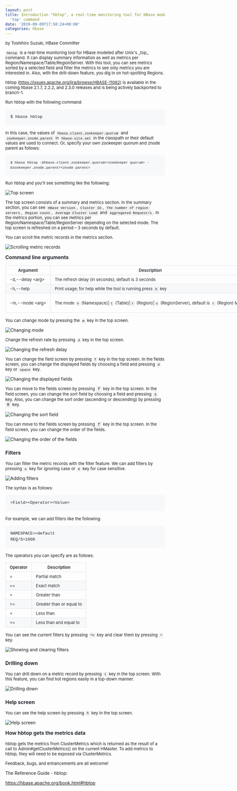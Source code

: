 ```yaml
---
layout: post
title: Introduction "hbtop", a real-time monitoring tool for HBase modeled after Unix's
  'top' command
date: '2019-09-09T17:50:24+00:00'
categories: hbase
---
```

<p><font size="2">by Toshihiro Suzuki, HBase Committer</font></p> 
  <p> <font size="2"><code style="box-sizing: border-box; font-family: &quot;SFMono- Regular&quot;, Consolas, &quot;Liberation Mono&quot;, Menlo, monospace; padding: 0.2em 0.4em; margin: 0px; background-color: rgba(27, 31, 35, 0.05); border-radius: 3px;">hbtop</code> is a real-time monitoring tool for HBase modeled after Unix's _top_ command. It can display summary information as well as metrics per Region/Namespace/Table/RegionServer. With this tool, you can see metrics sorted by a selected field and filter the metrics to see only metrics you are interested in. Also, with the drill-down feature, you dig in on hot-spotting Regions.</font> </p> 
  <p> <font size="2">hbtop (<a href="https://issues.apache.org/jira/browse/HBASE-11062" title="HBASE-11062">https://issues.apache.org/jira/browse/HBASE-11062</a>) is available in the coming hbase 2.1.7, 2.2.2, and 2.3.0 releases and is being actively backported to branch-1.</font> </p> 
  <p> <font size="2">Run hbtop with the following command:</font> </p> 
  <pre style="box-sizing: border-box; font-family: SFMono-Regular, Consolas, &quot;Liberation Mono&quot;, Menlo, monospace; margin-top: 0px; margin-bottom: 16px; overflow-wrap: normal; padding: 16px; overflow: auto; line-height: 1.45; background-color: #f6f8fa; border-radius: 3px; color: #24292e;"><code style="box-sizing: border-box; font-family: SFMono-Regular, Consolas, &quot;Liberation Mono&quot;, Menlo, monospace; padding: 0px; margin: 0px; background: initial; border-radius: 3px; word-break: normal; border: 0px; display: inline; overflow: visible; line-height: inherit; overflow-wrap: normal;"><font size="2">$ hbase hbtop
</font></code></pre> 
  <p> <font size="2">In this case, the values of <code style="box-sizing: border-box; font-family: SFMono-Regular, Consolas, &quot;Liberation Mono&quot;, Menlo, monospace; padding: 0.2em 0.4em; margin: 0px; background-color: rgba(27, 31, 35, 0.05); border-radius: 3px;">hbase.client.zookeeper.quorum</code> and <code style="box-sizing: border-box; font-family: SFMono-Regular, Consolas, &quot;Liberation Mono&quot;, Menlo, monospace; padding: 0.2em 0.4em; margin: 0px; background-color: rgba(27, 31, 35, 0.05); border-radius: 3px;">zookeeper.znode.parent</code> in <code style="box-sizing: border-box; font-family: SFMono-Regular, Consolas, &quot;Liberation Mono&quot;, Menlo, monospace; padding: 0.2em 0.4em; margin: 0px; background-color: rgba(27, 31, 35, 0.05); border-radius: 3px;">hbase-site.xml</code> in the classpath or their default values are used to connect. Or, specify your own zookeeper quorum and znode parent as follows:</font> </p> 
  <pre style="box-sizing: border-box; font-family: SFMono-Regular, Consolas, &quot;Liberation Mono&quot;, Menlo, monospace; margin-top: 0px; margin-bottom: 16px; overflow-wrap: normal; padding: 16px; overflow: auto; line-height: 1.45; background-color: #f6f8fa; border-radius: 3px; color: #24292e;"><font size="2"><code style="box-sizing: border-box; font-family: SFMono-Regular, Consolas, &quot;Liberation Mono&quot;, Menlo, monospace; padding: 0px; margin: 0px; background: initial; border-radius: 3px; word-break: normal; border: 0px; display: inline; overflow: visible; line-height: inherit; overflow-wrap: normal;">$ hbase hbtop -Dhbase.client.zookeeper.quorum=&lt;zookeeper quorum&gt; -Dzookeeper.znode.parent=&lt;znode parent&gt;</code></font>
</pre> <font size="2"> 
    <p>
    Run hbtop and you'll see something like the following:
  </p> </font> 
  <p> <img src="https://hbase.apache.org/hbtop-images/top_screen.gif" alt="Top screen" title="Top screen" style="box-sizing: initial; max-width: 100%;" /> </p> 
  <p> <font size="2">The top screen consists of a summary and metrics section. In the summary section, you can see <code style="box-sizing: border-box; font-family: SFMono-Regular, Consolas, &quot;Liberation Mono&quot;, Menlo, monospace; padding: 0.2em 0.4em; margin: 0px; background-color: rgba(27, 31, 35, 0.05); border-radius: 3px;">HBase Version</code>, <code style="box-sizing: border-box; font-family: SFMono-Regular, Consolas, &quot;Liberation Mono&quot;, Menlo, monospace; padding: 0.2em 0.4em; margin: 0px; background-color: rgba(27, 31, 35, 0.05); border-radius: 3px;">Cluster ID</code>, <code style="box-sizing: border-box; font-family: SFMono-Regular, Consolas, &quot;Liberation Mono&quot;, Menlo, monospace; padding: 0.2em 0.4em; margin: 0px; background-color: rgba(27, 31, 35, 0.05); border-radius: 3px;">The number of region servers</code>, <code style="box-sizing: border-box; font-family: SFMono-Regular, Consolas, &quot;Liberation Mono&quot;, Menlo, monospace; padding: 0.2em 0.4em; margin: 0px; background-color: rgba(27, 31, 35, 0.05); border-radius: 3px;">Region count</code>, <code style="box-sizing: border-box; font-family: SFMono-Regular, Consolas, &quot;Liberation Mono&quot;, Menlo, monospace; padding: 0.2em 0.4em; margin: 0px; background-color: rgba(27, 31, 35, 0.05); border-radius: 3px;">Average Cluster Load</code> and <code style="box-sizing: border-box; font-family: SFMono-Regular, Consolas, &quot;Liberation Mono&quot;, Menlo, monospace; padding: 0.2em 0.4em; margin: 0px; background-color: rgba(27, 31, 35, 0.05); border-radius: 3px;">Aggregated Request/s</code>. In the metrics portion, you can see metrics per Region/Namespace/Table/RegionServer depending on the selected mode. The top screen  is refreshed on a period – 3 seconds by default.
  </font> </p> 
  <p> <font size="2">You can scroll the metric records in the metrics section.</font> </p> 
  <p> <img src="https://hbase.apache.org/hbtop-images/scrolling_metric_records.gif" alt="Scrolling metric records" title="Scrolling metric records" style="box-sizing: initial; max-width: 100%;" /> </p> 
  <h4 style="box-sizing: border-box; margin-top: 0px; margin-bottom: 16px; color: #24292e; font-family: -apple-system, system-ui, &quot;Segoe UI&quot;, Helvetica, Arial, sans-serif, &quot;Apple Color Emoji&quot;, &quot;Segoe UI Emoji&quot;, &quot;Segoe UI Symbol&quot;;"><span style="font-weight: bold;"><font size="3">Command line arguments</font></span></h4> 
  <table style="box-sizing: border-box; border-spacing: 0px; border-collapse: collapse; margin-top: 0px; margin-bottom: 16px; display: block; width: 882px; overflow: auto; color: #24292e; font-family: -apple-system, system-ui, &quot;Segoe UI&quot;, Helvetica, Arial, sans-serif, &quot;Apple Color Emoji&quot;, &quot;Segoe UI Emoji&quot;, &quot;   Segoe UI Symbol&quot;;"> 
    <thead style="box-sizing: border-box;"> 
      <tr style="box-sizing: border-box; border-top: 1px solid #c6cbd1;"> 
        <th style="font-weight: 600; box-sizing: border-box; padding: 6px 13px; border: 1px solid #dfe2e5;"><font size="2">Argument</font></th> 
        <th style="font-weight: 600; box-sizing: border-box; padding: 6px 13px; border: 1px solid #dfe2e5;"><font size="2">Description</font></th> 
      </tr> 
    </thead> 
    <tbody style="box-sizing: border-box;"> 
      <tr style="box-sizing: border-box; border-top: 1px solid #c6cbd1;"> 
        <td style="box-sizing: border-box; padding: 6px 13px; border: 1px solid #dfe2e5;"><font size="2">-d,--delay &lt;arg&gt;</font></td> 
        <td style="box-sizing: border-box; padding: 6px 13px; border: 1px solid #dfe2e5;"><font size="2">The refresh delay (in seconds); default is 3 seconds</font></td> 
      </tr> 
      <tr style="box-sizing: border-box; background-color: #f6f8fa; border-top: 1px solid #c6cbd1;"> 
        <td style="box-sizing: border-box; padding: 6px 13px; border: 1px solid #dfe2e5;"><font size="2">-h,--help</font></td> 
        <td style="box-sizing: border-box; padding: 6px 13px; border: 1px solid #dfe2e5;"><font size="2">Print usage; for help while the tool is running press <code style="box-sizing: border-box; font-family: SFMono-Regular, Consolas, &quot;Liberation Mono&quot;, Menlo, monospace; padding: 0.2em 0.4em; margin: 0px; background-color: rgba(27, 31, 35, 0.05); border-radius: 3px;">h</code> key</font></td> 
      </tr> 
      <tr style="box-sizing: border-box; border-top: 1px solid #c6cbd1;"> 
        <td style="box-sizing: border-box; padding: 6px 13px; border: 1px solid #dfe2e5;"><font size="2">-m,--mode &lt;arg&gt;</font></td> 
        <td style="box-sizing: border-box; padding: 6px 13px; border: 1px solid #dfe2e5;"> 
          <p><font size="2">The mode <code style="box-sizing: border-box; font-family: SFMono-Regular, Consolas, &quot;Liberation Mono&quot;, Menlo, monospace; padding: 0.2em 0.4em; margin: 0px; background-color: rgba(27, 31, 35, 0.05); border-radius: 3px;">n</code> (Namespace)|<code style="box-sizing: border-box; font-family: SFMono-Regular, Consolas, &quot;Liberation Mono&quot;, Menlo, monospace; padding: 0.2em 0.4em; margin: 0px; background-color: rgba(27, 31, 35, 0.05); border-radius: 3px;">t</code> (Table)|<code style="box-sizing: border-box; font-family: SFMono-Regular, Consolas, &quot;Liberation Mono&quot;, Menlo, monospace; padding: 0.2em 0.4em; margin: 0px; background-color: rgba(27, 31, 35, 0.05); border-radius: 3px;">r</code> (Region)|<code style="box-sizing: border-box; font-family: SFMono-Regular, Consolas, &quot;Liberation Mono&quot;, Menlo, monospace; padding: 0.2em 0.4em; margin: 0px; background-color: rgba(27, 31, 35, 0.05); border-radius: 3px;">s</code> (RegionServer), default is <code style="box-sizing: border-box; font-family: SFMono-Regular, Consolas, &quot;Liberation Mono&quot;, Menlo, monospace; padding: 0.2em 0.4em; margin: 0px; background-color: rgba(27, 31, 35, 0.05); border-radius: 3px;">r</code> (Region) Mode</font></p> 
        </td> 
      </tr> 
    </tbody> 
  </table> 
  <p> <font size="2">
    You can change mode by pressing the <code style="box-sizing: border-box; font-family: SFMono-Regular, Consolas, &quot;Liberation Mono&quot;, Menlo, monospace; padding: 0.2em 0.4em; margin: 0px; background-color: rgba(27, 31, 35, 0.05); border-radius: 3px;">m</code> key in the top screen.
  </font> </p> 
  <p> <img src="https://hbase.apache.org/hbtop-images/changing_mode.gif" alt="Changing mode" title="Changing mode" style="box-sizing: initial; max-width: 100%;" /> </p> 
  <p> <font size="2">
  Change the refresh rate by pressing <code style="color: #24292e; box-sizing: border-box; font-family: SFMono-Regular, Consolas, &quot;Liberation Mono&quot;, Menlo, monospace; padding: 0.2em 0.4em; margin: 0px; background-color: rgba(27, 31, 35, 0.05); border-radius: 3px;">d</code> key in the top screen.
  </font> </p> 
  <p> <img src="https://hbase.apache.org/hbtop-images/changing_refresh_delay.gif" alt="Changing the refresh delay" title="Changing the refresh delay" style="box-sizing: initial; max-width: 100%;" /> </p> 
  <p> <font size="2">
    You can change the field screen by pressing <code style="font-weight: normal; box-sizing: border-box; font-family: SFMono-Regular, Consolas, &quot;Liberation Mono&quot;, Menlo, monospace; padding: 0.2em 0.4em; margin: 0px; background-color: rgba(27, 31, 35, 0.05); border-radius: 3px;">f</code> key in the top screen. In the fields screen, you can change the displayed fields by choosing a field and pressing <code style="font-weight: normal; box-sizing: border-box; font-family: SFMono-Regular, Consolas, &quot;Liberation Mono&quot;, Menlo, monospace; padding: 0.2em 0.4em; margin: 0px; background-color: rgba(27, 31, 35, 0.05); border-radius: 3px;">d</code> key or <code style="font-weight: normal; box-sizing: border-box; font-family: SFMono-Regular, Consolas, &quot;Liberation Mono&quot;, Menlo, monospace; padding: 0.2em 0.4em; margin: 0px; background-color: rgba(27, 31, 35, 0.05); border-radius: 3px;">space</code> key.
  </font> </p> 
  <p> <img src="https://hbase.apache.org/hbtop-images/changing_displayed_fields.gif" alt="Changing the displayed fields" title="Changing the displayed fields" style="box-sizing: initial; max-width: 100%;" /> </p> 
  <p> <font size="2">
    You can move to the fields screen by pressing <code style="font-size: small; font-weight: normal; box-sizing: border-box; font-family: SFMono-Regular, Consolas, &quot;Liberation Mono&quot;, Menlo, monospace; padding: 0.2em 0.4em; margin: 0px; background-color: rgba(27, 31, 35, 0.05); border-radius: 3px;">f</code> key in the top screen. In the field screen, you can change the sort field by choosing a field and pressing <code style="font-size: small; font-weight: normal; box-sizing: border-box; font-family: SFMono-Regular, Consolas, &quot;Liberation Mono&quot;, Menlo, monospace; padding: 0.2em 0.4em; margin: 0px; background-color: rgba(27, 31, 35, 0.05); border-radius: 3px;">s</code> key. Also, you can change the sort order (ascending or descending) by pressing <code style="font-size: small; font-weight: normal; box-sizing: border-box; font-family: SFMono-Regular, Consolas, &quot;Liberation Mono&quot;, Menlo, monospace; padding: 0.2em 0.4em; margin: 0px; background-color: rgba(27, 31, 35, 0.05); border-radius: 3px;">R</code> key.
  </font> </p> 
  <p> <img src="https://hbase.apache.org/hbtop-images/changing_sort_field.gif" alt="Changing the sort field" title="Changing the sort field" style="box-sizing: initial; max-width: 100%;" /> </p> 
  <p> <font size="2">
    You can move to the fields screen by pressing <code style="font-size: small; font-weight: normal; box-sizing: border-box; font-family: SFMono-Regular, Consolas, &quot;Liberation Mono&quot;, Menlo, monospace; padding: 0.2em 0.4em; margin: 0px; background-color: rgba(27, 31, 35, 0.05); border-radius: 3px;">f</code> key in the top screen. In the field screen, you can change the order of the fields.
  </font> </p> 
  <p> <img src="https://hbase.apache.org/hbtop-images/changing_order_of_fields.gif" alt="Changing the order of the fields" title="Changing the sort field" style="box-sizing: initial; max-width: 100%;" /> </p> 
  <h4 style="font-family: -apple-system, system-ui, &quot;Segoe UI&quot;, Helvetica, Arial, sans-serif, &quot;Apple Color Emoji&quot;, &quot;Segoe UI Emoji&quot;, &quot;Segoe UI Symbol&quot;; letter-spacing: normal; margin-top: 24px; margin-bottom: 16px; box-sizing: border-box; line-height: 1.25; color: #24292e;"><font size="3">Filters</font></h4> 
  <p> <font size="2">You can filter the metric records with the filter feature.  We can add filters by pressing <code style="box-sizing: border-box; font-family: SFMono-Regular, Consolas, &quot;Liberation Mono&quot;, Menlo, monospace; padding: 0.2em 0.4em; margin: 0px; background-color: rgba(27, 31, 35, 0.05); border-radius: 3px;">o</code> key for ignoring case or <code style="box-sizing: border-box; font-family: SFMono-Regular, Consolas, &quot;Liberation Mono&quot;, Menlo, monospace; padding: 0.2em 0.4em; margin: 0px; background-color: rgba(27, 31, 35, 0.05); border-radius: 3px;">O</code> key for case sensitive.</font> </p> 
  <p> <img src="https://hbase.apache.org/hbtop-images/adding_filters.gif" alt="Adding filters" title="Adding filters" style="box-sizing: initial; max-width: 100%;" /> </p> 
  <p> <font size="2">The syntax is as follows:</font> </p> 
  <pre style="box-sizing: border-box; font-family: SFMono-Regular, Consolas, &quot;Liberation Mono&quot;, Menlo, monospace; margin-top: 0px; margin-bottom: 16px; overflow-wrap: normal; padding: 16px; overflow: auto; line-height: 1.45; background-color: #f6f8fa; border-radius: 3px; color: #24292e;"><code style="box-sizing: border-box; font-family: SFMono-Regular, Consolas, &quot;Liberation Mono&quot;, Menlo, monospace; padding: 0px; margin: 0px; background: initial; border-radius: 3px; word-break: normal; border: 0px; display: inline; overflow: visible; line-height: inherit; overflow-wrap: normal;"><font size="2">&lt;Field&gt;&lt;Operator&gt;&lt;Value&gt;
</font></code></pre> 
  <p> <font size="2">For example, we can add filters like the following:</font> </p> 
  <pre style="box-sizing: border-box; font-family: SFMono-Regular, Consolas, &quot;Liberation Mono&quot;, Menlo, monospace; margin-top: 0px; margin-bottom: 16px; overflow-wrap: normal; padding: 16px; overflow: auto; line-height: 1.45; background-color: #f6f8fa; border-radius: 3px; color: #24292e;"><code style="box-sizing: border-box; font-family: SFMono-Regular, Consolas, &quot;Liberation Mono&quot;, Menlo, monospace; padding: 0px; margin: 0px; background: initial; border-radius: 3px; word-break: normal; border: 0px; display: inline; overflow: visible; line-height: inherit; overflow-wrap: normal;"><font size="2">NAMESPACE==default
REQ/S&gt;1000</font></code></pre> 
  <p> <font size="2">The operators you can specify are as follows:</font> </p> 
  <table style="box-sizing: border-box; border-spacing: 0px; border-collapse: collapse; margin-top: 0px; margin-bottom: 16px; display: block; width: 882px; overflow: auto; color: #24292e; font-family: -apple-system, system-ui, &quot;Segoe UI&quot;, Helvetica, Arial, sans-serif, &quot;Apple Color Emoji&quot;, &quot;Segoe UI Emoji&quot;, &quot;   Segoe UI Symbol&quot;;"> 
    <thead style="box-sizing: border-box;"> 
      <tr style="box-sizing: border-box; border-top: 1px solid #c6cbd1;"> 
        <th style="font-weight: 600; box-sizing: border-box; padding: 6px 13px; border: 1px solid #dfe2e5;"><font size="2">Operator</font></th> 
        <th style="font-weight: 600; box-sizing: border-box; padding: 6px 13px; border: 1px solid #dfe2e5;"><font size="2">Description</font></th> 
      </tr> 
    </thead> 
    <tbody style="box-sizing: border-box;"> 
      <tr style="box-sizing: border-box; border-top: 1px solid #c6cbd1;"> 
        <td style="box-sizing: border-box; padding: 6px 13px; border: 1px solid #dfe2e5;"><font size="2">=</font></td> 
        <td style="box-sizing: border-box; padding: 6px 13px; border: 1px solid #dfe2e5;"><font size="2">Partial match</font></td> 
      </tr> 
      <tr style="box-sizing: border-box; background-color: #f6f8fa; border-top: 1px solid #c6cbd1;"> 
        <td style="box-sizing: border-box; padding: 6px 13px; border: 1px solid #dfe2e5;"><font size="2">==</font></td> 
        <td style="box-sizing: border-box; padding: 6px 13px; border: 1px solid #dfe2e5;"><font size="2">Exact match</font></td> 
      </tr> 
      <tr style="box-sizing: border-box; border-top: 1px solid #c6cbd1;"> 
        <td style="box-sizing: border-box; padding: 6px 13px; border: 1px solid #dfe2e5;"><font size="2">&gt;</font></td> 
        <td style="box-sizing: border-box; padding: 6px 13px; border: 1px solid #dfe2e5;"><font size="2">Greater than</font></td> 
      </tr> 
      <tr style="box-sizing: border-box; background-color: #f6f8fa; border-top: 1px solid #c6cbd1;"> 
        <td style="box-sizing: border-box; padding: 6px 13px; border: 1px solid #dfe2e5;"><font size="2">&gt;=</font></td> 
        <td style="box-sizing: border-box; padding: 6px 13px; border: 1px solid #dfe2e5;"><font size="2">Greater than or equal to</font></td> 
      </tr> 
      <tr style="box-sizing: border-box; border-top: 1px solid #c6cbd1;"> 
        <td style="box-sizing: border-box; padding: 6px 13px; border: 1px solid #dfe2e5;"><font size="2">&lt;</font></td> 
        <td style="box-sizing: border-box; padding: 6px 13px; border: 1px solid #dfe2e5;"><font size="2">Less than</font></td> 
      </tr> 
      <tr style="box-sizing: border-box; background-color: #f6f8fa; border-top: 1px solid #c6cbd1;"> 
        <td style="box-sizing: border-box; padding: 6px 13px; border: 1px solid #dfe2e5;"><font size="2">&lt;=</font></td> 
        <td style="box-sizing: border-box; padding: 6px 13px; border: 1px solid #dfe2e5;"><font size="2">Less than and equal to</font></td> 
      </tr> 
    </tbody> 
  </table> 
  <p> <font size="2">
    You can see the current filters by pressing <code style="box-sizing: border-box; font-family: SFMono-Regular, Consolas, &quot;Liberation Mono&quot;, Menlo, monospace; padding: 0.2em 0.4em; margin: 0px; background-color: rgba(27, 31, 35, 0.05); border-radius: 3px;">^o</code> key and clear them by pressing <code style="box-sizing: border-box; font-family: &quot;SFMono- Regular&quot;, Consolas, &quot;Liberation Mono&quot;, Menlo, monospace; padding: 0.2em 0.4em; margin: 0px; background-color: rgba(27, 31, 35, 0.05); border-radius: 3px;">=</code> key.
  </font> </p> 
  <p> <img src="https://hbase.apache.org/hbtop-images/showing_and_clearing_filters.gif" alt="Showing and clearing filters" title="Showing and clearing filters" style="box-sizing: initial; max-width: 100%;" /> </p> 
  <h4 style="font-family: -apple-system, system-ui, &quot;Segoe UI&quot;, Helvetica, Arial, sans-serif, &quot;Apple Color Emoji&quot;, &quot;Segoe UI Emoji&quot;, &quot;Segoe UI Symbol&quot;; letter-spacing: normal; margin-top: 24px; margin-bottom: 16px; box-sizing: border-box; line-height: 1.25; color: #24292e;"><font size="3">Drilling down</font></h4> 
  <p> <font size="2">You can drill down on a metric record by pressing <code style="box-sizing: border-box; font-family: SFMono-Regular, Consolas, &quot;Liberation Mono&quot;, Menlo, monospace; padding: 0.2em 0.4em; margin: 0px; background-color: rgba(27, 31, 35, 0.05); border-radius: 3px;">i</code> key in the top screen. With this feature, you can find hot regions easily in a top-down manner.</font> </p> 
  <p> <img src="https://hbase.apache.org/hbtop-images/driling_down.gif" alt="Drilling down" title="Drilling down" style="box-sizing: initial; max-width: 100%;" /> </p> 
  <h4 style="font-family: -apple-system, system-ui, &quot;Segoe UI&quot;, Helvetica, Arial, sans-serif, &quot;Apple Color Emoji&quot;, &quot;Segoe UI Emoji&quot;, &quot;Segoe UI Symbol&quot;; letter-spacing: normal; margin-top: 24px; margin-bottom: 16px; box-sizing: border-box; line-height: 1.25; color: #24292e;"><font size="3">Help screen</font></h4> 
  <p> <font size="2">You can see the help screen by pressing <code style="box-sizing: border-box; font-family: SFMono-Regular, Consolas, &quot;Liberation Mono&quot;, Menlo, monospace; padding: 0.2em 0.4em; margin: 0px; background-color: rgba(27, 31, 35, 0.05); border-radius: 3px;">h</code> key in the top screen.</font> </p> 
  <p> <img src="https://hbase.apache.org/hbtop-images/help_screen.gif" alt="Help screen" title="Help screen" style="box-sizing: initial; max-width: 100%;" /> </p> 
  <h4 style="box-sizing: border-box; margin-top: 0px; margin-bottom: 16px; color: #24292e; font-family: -apple-system, system-ui, &quot;Segoe UI&quot;, Helvetica, Arial, sans-serif, &quot;Apple Color Emoji&quot;, &quot;Segoe UI Emoji&quot;, &quot;Segoe UI Symbol&quot;;"><span style="font-weight: bold;"><font size="3">How hbtop gets the metrics data</font></span></h4> 
  <p> <font size="2">hbtop gets the metrics from ClusterMetrics which is returned as the result of a call to Admin#getClusterMetrics() on the current HMaster. To add metrics to hbtop, they will need to be exposed via ClusterMetrics.</font></p> 
  <p><font size="2">Feedback, bugs, and enhancements are all welcome!</font></p> 
  <p> </p> 
  <p>The Reference Guide - hbtop:</p> 
  <p><a href="https://hbase.apache.org/book.html#hbtop">https://hbase.apache.org/book.html#hbtop</a> </p> 
  <p> </p>
